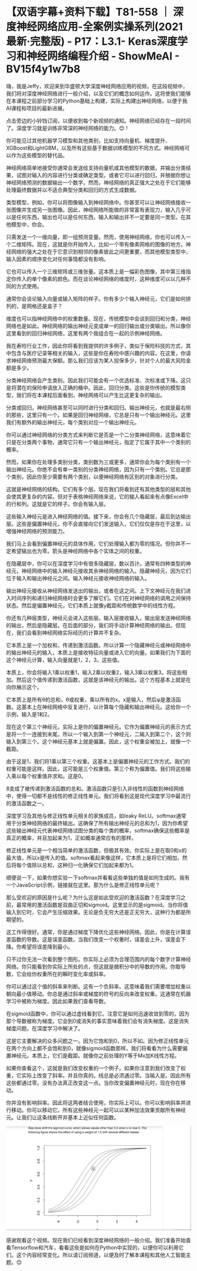 # 【双语字幕+资料下载】T81-558 ｜ 深度神经网络应用-全案例实操系列(2021最新·完整版) - P17：L3.1- Keras深度学习和神经网络编程介绍 - ShowMeAI - BV15f4y1w7b8

嗨，我是Jeffy，欢迎来到华盛顿大学深度神经网络应用的视频，在这段视频中，我们将对深度神经网络进行一般介绍，以及它们的概念如何运作。这将使我们能够在本课程之前部分学习的Python基础上构建，实际上构建出神经网络，以便于我AI课程和项目的最新进展。

点击旁边的小铃铛订阅，以便收到每个新视频的通知。神经网络已经存在一段时间了。深度学习就是训练非常深的神经网络的能力。😊！[](img/8444b070a2a80e4ecb951689e6339e17_1.png)

你可能见过其他机器学习模型和其他类别，比如支持向量机、梯度提升、XGBoost和LightGBM，以及所有这些基于数据训练模型的不同方式。神经网络可以作为这些模型的替代品。

神经网络简单地接受你通常会发送给支持向量机或其他模型的数据，并输出分类结果，试图对输入的内容进行分类或确定类型。或者它可以进行回归，并根据你想让神经网络预测的数据输出一个数字。然而，神经网络的真正强大之处在于它们能够处理最终数据并以不适合典型分类和回归的方式生成数据。

类型模型，例如，你可以将图像输入到神经网络中。你甚至可以让神经网络接收一张图像并生成另一张图像。因此，神经网络所能做的非常富有表现力，输入几乎可以是任何东西，输出也可以是任何东西，输入和输出并不一定要是同一类型。在其他模型中，你会。

只需发送一个一维向量，即一组预测变量。然而，使用神经网络，你也可以传入一个二维矩阵。现在，这就是你开始传入，比如一个带有像素网格的图像的地方。神经网络的强大之处在于它意识到相邻的像素彼此之间更重要，而其他模型类型中，输入因素的顺序变化对任何事情都没有影响。

它也可以传入一个三维矩阵或三维张量。这本质上是一幅彩色图像，其中第三维指定你传入的单个像素的颜色。而在谈论神经网络的维度时，这种维度可以以几种不同的方式使用。

通常你会谈论输入向量或输入矩阵的样子。你有多少个输入神经元，它们是如何排列的，是网格还是盒子？

维度也可以指神经网络中的权重数量。现在，传统模型中会谈到回归和分类，神经网络也是如此。神经网络的输出神经元变成单一的回归输出或分类输出。所以像你这里看到的回归神经网络，这里有两个我组合在一起的示例神经网络。

我在寿险行业工作，因此你将看到我提供的许多例子，类似于保险科技的方式，其中包含与医疗记录等相关的输入，这些是你在寿险中感兴趣的内容。在这里，你请求神经网络预测最大保额。那么我们应该为某人投保多少，针对个人的最大风险金额是多少。

分类神经网络会产生类别。因此我们可能会有一个优选标准、次标准或下降。这只是将潜在的保险申请放入正确的桶中。因此，回归分类。这些是你传统的模型类型，我们将在本课程后面看到，神经网络可以产生比这更复杂的输出。

分类或回归，神经网络甚至可以同时进行分类和回归。输出神经元，也就是最右侧的那些，这里只有一个。如果是回归神经网络，它总是只有一个输出神经元。这里我们有额外的输出神经元，每个类别对应一个输出神经元。

你可以通过神经网络的分类方式来判断它是否是一个二分类神经网络，这意味着它只是在分类两个事物，通常它只有一个输出神经元，指定了它属于其中一个类别的概率。

然而，如果你在处理多类别分类，类别数为三或更多，通常你会为每个类别有一个输出神经元。你绝不会有单一类别的分类神经网络，因为只有一个类别。它总是那个类别，因此你至少需要有两个类别，以便神经网络有区别的对象进行分类。

这就是神经网络的结构。它们有多个层。现在我们将看到还有其他类型的层和其他会使其更复杂的内容。但对于表格神经网络来说，它的输入看起来有点像Excel中的行和列。这就是它的样子。你会有输入层。

这些输入神经元是进入神经网络的值。接下来，你会有几个隐藏层，最后到达输出层。这些是偏置神经元，你不会直接向它们发送输入，它们仅仅是存在于这里，以增强神经网络的预测能力。

我们马上会看到偏置神经元的具体作用，它们处理输入都为零的情况。但你并不一定希望输出也为零。箭头是神经网络中各个实体之间的权重。

在隐藏层中，你可以在深度学习中有很多隐藏层，数以百计。通常有四种类型的神经元，神经网络中的输入神经元接收其余神经网络的输入。隐藏神经元，因为它们位于输入和输出神经元之间。输入神经元接收神经网络的输入。

输出神经元接收从神经网络发送出的输出，或者在这之间。上下文神经元在我们进入时间序列和递归神经网络时会更多了解它们。它们在对神经网络的调用之间保持状态。然后是偏置神经元，它们本质上就像y截距和传统数学中的线性方程。

你还有几种层类型，神经元会进入这些层。输入层接收输入，输出层发送神经网络的输出，然后是隐藏层。在后面的部分，我们将手动计算神经网络的输出。但现在，我们会看到神经网络实际经历的计算并不复杂。

它本质上是一个加权和，传递到激活函数。所以计算一个隐藏神经元或神经网络中的输出神经元的输入，本质上是接收特征向量或进入它的向量。如果我们为下面的这个神经元计算，输入向量就是1，2，3。这些值。

本质上，你会将输入1乘以权重1，输入2乘以权重2，输入3乘以权重3。将这些相加。然后这个值传递到激活函数，这就是该神经元的输出。这个方程基本上就是在向你展示这个。

它本质上是所有θ的总和，θ或权重，乘以所有的x。x是输入，然后φ是激活函数。这基本上在神经网络中反复进行，以计算每个隐藏和输出神经元。这给你一个示例，输入是1和2。

现在这个第三个神经元，实际上是你的偏置神经元。它作为偏置神经元的表示方式是将一个一连接到末尾。所以一个输入到第一个神经元，二输入到第二个，这个则输入到第三个。这个神经元基本上就是偏置。因此，这个权重会被加上，就像一个截距。

由于这是1，我们将1乘以第三个权重。这基本上是偏置神经元的工作方式。我们的权重可能是这样。因此，这可能是三个权重值。第三个称为偏置值。我们将这些输入乘以每个权重值并求和。这是0。

8变成了被传递到激活函数的总和。激活函数只是引入非线性的函数到神经网络中，使得一切都不是线性的修正线性单元。我们将看到这是现代深度学习中最流行的激活函数之一。

深度学习及其他与修正线性单元相关的家族成员，如leaky ReLU。softmax通常用于分类神经网络的最终输出。这确保了所有输出神经元的总和为1，因为你希望这些输出神经元代表神经网络试图分类的每个类的概率，softmax确保这些概率是真正的概率，并且加起来为1，正如概率通常应有的那样。

修正线性单元是一个相当简单的激活函数，但极其有效。你实际上是在取0和x的最大值，所以x是传入的值。softmax看起来像这样，它本质上是将它们相加，然后将每个值除以总和，这种归一化确保它们加起来都为1。

顺便说一下，如果你想实验一下softmax并看看这些单独的值是如何生成的。我有一个JavaScript示例，链接就在这里。那为什么是修正线性单元呢？

那么受欢迎的原因是什么呢？为什么这是如此受欢迎的激活函数？在深度学习之前，最常用的激活函数是双曲正切和sigmoid。这里显示的是sigmoid。当你将值输入到它时，它会产生压缩效果。无论是负无穷大还是正无穷大，这种行为都是所期望的。

这工作得很好。通常，你是通过梯度下降优化这些神经网络。因此，你是在计算误差函数的导数。这是误差函数。当我们改变一个权重时，误差会上升，误差会下降。你希望将误差降到最小。

只不过你无法一次看到整个图形。你实际上必须为合理范围内的每个数字计算神经网络。你只能看到你实际上所处的点，但这就是微积分中的导数的作用。你取导数，它会给你权重所在的瞬时变化率或斜率。

你可以通过这个值的斜率来判断。这有一个负斜率。这意味着我们需要增加权重以朝向最小值移动。你总是通过斜率或梯度的符号的反向来改变权重。这通常在机器学习中被称为梯度。因此如果我们查看导数。

在sigmoid函数中，你可以通过虚线看到它。注意它是如何迅速收敛到零的，因为那个导数被称为梯度。它会到0或消失的事实意味着我们会有消失梯度。这是消失梯度问题。在深度学习中解决了。

这是它主要解决的众多问题之一。因为它饱和到0，所以不如。因为修正线性单元在两个方向上都不会饱和到0，就像sigmoid函数那样。我们将看看为什么需要偏置神经元。本质上，它们是截距。就像你之前处理的Y等于Mx加K线性方程。

如果你查看这个，这就是我们改变权重的一个例子。如果你注意到我们改变了权重，它实际上改变了斜率。并且你真的。线总是必须通过零。当输入是。因此所有这些都通过零。没有办法真正改变这一点。当你改变偏置神经元时，现在你在移动。

你并没有影响斜率。因此将这两者结合使用，你实际上可以。你可以影响斜率并进行移动。你可以移动它。所有这些神经元一起可以以某种加法效果贡献所有神经元。让我们让这条线断开并基本上近似任何函数。

![](img/8444b070a2a80e4ecb951689e6339e17_3.png)

感谢观看这个视频。现在我们已经看到深度神经网络的一般介绍。我们准备开始查看Tensorflow和汽车，看看这些是如何在Python中实现的，以便你可以利用它们。这个内容经常变化。所以请订阅频道，以便及时了解本课程和其他人工智能主题。😊
